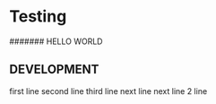 # Testing

####### HELLO WORLD

## DEVELOPMENT

first line
second line
third line
next line
next line
2 line
